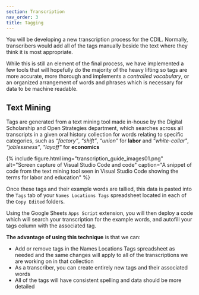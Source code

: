 ```yaml
---
section: Transcription
nav_order: 3
title: Tagging
---
```


You will be developing a new transcription process for the CDIL. Normally, transcribers would add all of the tags manually beside the text where they think it is most appropriate. 

While this is still an element of the final process, we have implemented a few tools that will hopefully do the majority of the heavy lifting so tags are more accurate, more thorough and implements a *controlled vocabulary*, or an organized arrangement of words and phrases which is necessary for data to be machine readable.

## Text Mining

Tags are generated from a text mining tool made in-house by the Digital Scholarship and Open Strategies department, which searches across all transcripts in a given oral history collection for words relating to specific categories, such as *“factory”*, *“shift”*, *“union”* for **labor** and *"white-collar"*, *"joblessness"*, *"layoff"* for **economics**

{% include figure.html img="transcription_guide_images01.png" alt="Screen capture of Visual Studio Code and code" caption="A snippet of code from the text mining tool seen in Visual Studio Code showing the terms for labor and education" %}

Once these tags and their example words are tallied, this data is pasted into the `Tags` tab of your `Names Locations Tags` spreadsheet located in each of the `Copy Edited` folders.

Using the Google Sheets `Apps Script` extension, you will then deploy a code which will search your transcription for the example words, and autofill your tags column with the associated tag.

**The advantage of using this technique** is that we can:

- Add or remove tags in the Names Locations Tags spreadsheet as needed and the same changes will apply to all of the transcriptions we are working on in that collection
- As a transcriber, you can create entirely new tags and their associated words
- All of the tags will have consistent spelling and data should be more detailed